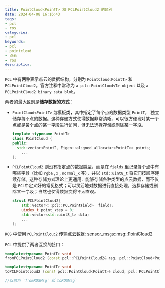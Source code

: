 ```yaml
---
title: PointCloud<PointT> 和 PCLPointCloud2 的区别
date: 2024-04-08 16:16:43
tags:
- pcl
- ros
categories:
- pcl
keywords:
- pcl
- pointcloud
- 点云
- ros
description:
---
```




`PCL` 中有两种表示点云的数据结构，分别为 `PointCloud<PointT>` 和 `PCLPointCloud2`。官方注释中常称为 `a pcl::PointCloud<T> object` 以及 `a PCLPointCloud2 binary data blob`。



两者的最大区别是**储存数据的方式**：

- `PointCloud<PointT>` 为模板类，其中指定了每个点的数据类型 `PointT`， 独立储存每个点的数据。这种存储方式使得数据非常清晰，可以很方便地对某一个点或是某个点的某一字段进行访问，但无法选择存储或删除某一字段。

  ```C++
  template <typename PointT>
  class PointCloud {
  public:
  	std::vector<PointT, Eigen::aligned_allocator<PointT>> points;
      ...
  };
  ```
  
- `PCLPointCloud2` 则没有指定点的数据类型，而是在 `fields` 里记录每个点中有哪些字段（比如 `rgba` , `x` , `normal_x` 等），并以 `std::uint8_t` 将它们按顺序连续存储。这种存储方式理论上更通用，能够存储各种类型的点云数据，而不仅是 `PCL`中定义好的常见格式；可以灵活地对数据进行直接处理，选择存储或删除某一字段；当然也使得数据变得不太直观。

  ```C++
  struct PCLPointCloud2{
      std::vector<::pcl::PCLPointField>  fields;
      uindex_t point_step = 0;
      std::vector<std::uint8_t> data;
      ...
  };
  ```

<!-- more -->


`ROS` 中使用 `PCLPointCloud2` 传输点云数据: [sensor_msgs::msg::PointCloud2](https://docs.ros.org/en/melodic/api/sensor_msgs/html/msg/PointCloud2.html)



`PCL` 中提供了两者互换的接口：

```C++
template<typename PointT> void
fromPCLPointCloud2 (const pcl::PCLPointCloud2& msg, pcl::PointCloud<PointT>& cloud)

template<typename PointT> void
toPCLPointCloud2 (const pcl::PointCloud<PointT>& cloud, pcl::PCLPointCloud2& msg)

//以前为 `fromROSMsg` 和`toROSMsg`
```

